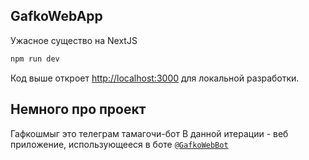 ## GafkoWebApp

Ужасное существо на NextJS

```bash
npm run dev
```

Код выше откроет [http://localhost:3000](http://localhost:3000) для локальной разработки.

## Немного про проект

Гафкошмыг это телеграм тамагочи-бот 
В данной итерации - веб приложение, использующееся в боте [`@GafkoWebBot`](https://t.me/GafkoWebBot)